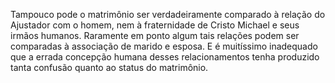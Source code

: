﻿Tampouco pode o matrimônio ser verdadeiramente comparado à relação do Ajustador com o homem, nem à fraternidade de Cristo Michael e seus irmãos humanos. Raramente em ponto algum tais relações podem ser comparadas à associação de marido e esposa. E é muitíssimo inadequado que a errada concepção humana desses relacionamentos tenha produzido tanta confusão quanto ao status do matrimônio.